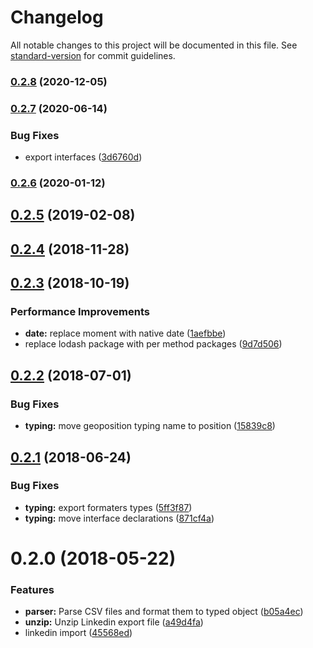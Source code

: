 # Changelog

All notable changes to this project will be documented in this file. See [standard-version](https://github.com/conventional-changelog/standard-version) for commit guidelines.

### [0.2.8](https://github.com/knohime/linkedin-import/compare/v0.2.7...v0.2.8) (2020-12-05)

### [0.2.7](https://github.com/knohime/linkedin-import/compare/v0.2.6...v0.2.7) (2020-06-14)


### Bug Fixes

* export interfaces ([3d6760d](https://github.com/knohime/linkedin-import/commit/3d6760d35678729f7de877460b6e46f8c3affec0))

### [0.2.6](https://github.com/knohime/linkedin-import/compare/v0.2.5...v0.2.6) (2020-01-12)

<a name="0.2.5"></a>
## [0.2.5](https://github.com/knohime/linkedin-import/compare/v0.2.4...v0.2.5) (2019-02-08)



<a name="0.2.4"></a>
## [0.2.4](https://github.com/knohime/linkedin-import/compare/v0.2.3...v0.2.4) (2018-11-28)



<a name="0.2.3"></a>
## [0.2.3](https://github.com/knohime/linkedin-import/compare/v0.2.2...v0.2.3) (2018-10-19)


### Performance Improvements

* **date:** replace moment with native date ([1aefbbe](https://github.com/knohime/linkedin-import/commit/1aefbbe))
* replace lodash package with per method packages ([9d7d506](https://github.com/knohime/linkedin-import/commit/9d7d506))



<a name="0.2.2"></a>
## [0.2.2](https://github.com/knohime/linkedin-import/compare/v0.2.1...v0.2.2) (2018-07-01)


### Bug Fixes

* **typing:** move geoposition typing name to position ([15839c8](https://github.com/knohime/linkedin-import/commit/15839c8))



<a name="0.2.1"></a>
## [0.2.1](https://github.com/knohime/linkedin-import/compare/v0.2.0...v0.2.1) (2018-06-24)


### Bug Fixes

* **typing:** export formaters types ([5ff3f87](https://github.com/knohime/linkedin-import/commit/5ff3f87))
* **typing:** move interface declarations ([871cf4a](https://github.com/knohime/linkedin-import/commit/871cf4a))



<a name="0.2.0"></a>
# 0.2.0 (2018-05-22)


### Features

* **parser:** Parse CSV files and format them to typed object ([b05a4ec](https://github.com/knohime/linkedin-import/commit/b05a4ec))
* **unzip:** Unzip Linkedin export file ([a49d4fa](https://github.com/knohime/linkedin-import/commit/a49d4fa))
* linkedin import ([45568ed](https://github.com/knohime/linkedin-import/commit/45568ed))
